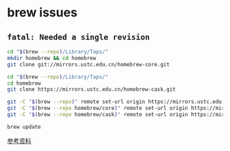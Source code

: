 # brew issues

## `fatal: Needed a single revision`

```sh
cd "$(brew --repo)/Library/Taps/"
mkdir homebrew && cd homebrew
git clone git://mirrors.ustc.edu.cn/homebrew-core.git

cd "$(brew --repo)/Library/Taps/"
cd homebrew
git clone https://mirrors.ustc.edu.cn/homebrew-cask.git

git -C "$(brew --repo)" remote set-url origin https://mirrors.ustc.edu.cn/brew.git
git -C "$(brew --repo homebrew/core)" remote set-url origin https://mirrors.ustc.edu.cn/homebrew-core.git
git -C "$(brew --repo homebrew/cask)" remote set-url origin https://mirrors.ustc.edu.cn/homebrew-cask.git

brew update
```

[参考资料](https://brew.idayer.com/guide/start/)
